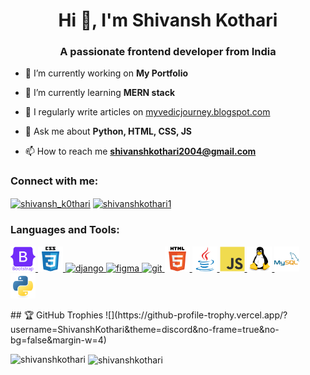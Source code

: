 
<h1 align="center">Hi 👋, I'm Shivansh Kothari</h1>
<h3 align="center">A passionate frontend developer from India</h3>

- 🔭 I’m currently working on **My Portfolio**

- 🌱 I’m currently learning **MERN stack**

- 📝 I regularly write articles on [myvedicjourney.blogspot.com](myvedicjourney.blogspot.com)

- 💬 Ask me about **Python, HTML, CSS, JS**

- 📫 How to reach me **shivanshkothari2004@gmail.com**

<h3 align="left">Connect with me:</h3>
<p align="left">
<a href="https://instagram.com/shivansh_k0thari" target="blank"><img align="center" src="https://raw.githubusercontent.com/rahuldkjain/github-profile-readme-generator/master/src/images/icons/Social/instagram.svg" alt="shivansh_k0thari" height="30" width="40" /></a>
<a href="https://www.hackerrank.com/shivanshkothari1" target="blank"><img align="center" src="https://raw.githubusercontent.com/rahuldkjain/github-profile-readme-generator/master/src/images/icons/Social/hackerrank.svg" alt="shivanshkothari1" height="30" width="40" /></a>
</p>

<h3 align="left">Languages and Tools:</h3>
<p align="left"> <a href="https://getbootstrap.com" target="_blank" rel="noreferrer"> <img src="https://raw.githubusercontent.com/devicons/devicon/master/icons/bootstrap/bootstrap-plain-wordmark.svg" alt="bootstrap" width="40" height="40"/> </a> <a href="https://www.w3schools.com/css/" target="_blank" rel="noreferrer"> <img src="https://raw.githubusercontent.com/devicons/devicon/master/icons/css3/css3-original-wordmark.svg" alt="css3" width="40" height="40"/> </a> <a href="https://www.djangoproject.com/" target="_blank" rel="noreferrer"> <img src="https://cdn.worldvectorlogo.com/logos/django.svg" alt="django" width="40" height="40"/> </a> <a href="https://www.figma.com/" target="_blank" rel="noreferrer"> <img src="https://www.vectorlogo.zone/logos/figma/figma-icon.svg" alt="figma" width="40" height="40"/> </a> <a href="https://git-scm.com/" target="_blank" rel="noreferrer"> <img src="https://www.vectorlogo.zone/logos/git-scm/git-scm-icon.svg" alt="git" width="40" height="40"/> </a> <a href="https://www.w3.org/html/" target="_blank" rel="noreferrer"> <img src="https://raw.githubusercontent.com/devicons/devicon/master/icons/html5/html5-original-wordmark.svg" alt="html5" width="40" height="40"/> </a> <a href="https://www.java.com" target="_blank" rel="noreferrer"> <img src="https://raw.githubusercontent.com/devicons/devicon/master/icons/java/java-original.svg" alt="java" width="40" height="40"/> </a> <a href="https://developer.mozilla.org/en-US/docs/Web/JavaScript" target="_blank" rel="noreferrer"> <img src="https://raw.githubusercontent.com/devicons/devicon/master/icons/javascript/javascript-original.svg" alt="javascript" width="40" height="40"/> </a> <a href="https://www.linux.org/" target="_blank" rel="noreferrer"> <img src="https://raw.githubusercontent.com/devicons/devicon/master/icons/linux/linux-original.svg" alt="linux" width="40" height="40"/> </a> <a href="https://www.mysql.com/" target="_blank" rel="noreferrer"> <img src="https://raw.githubusercontent.com/devicons/devicon/master/icons/mysql/mysql-original-wordmark.svg" alt="mysql" width="40" height="40"/> </a> <a href="https://www.python.org" target="_blank" rel="noreferrer"> <img src="https://raw.githubusercontent.com/devicons/devicon/master/icons/python/python-original.svg" alt="python" width="40" height="40"/> </a> </p>
## 🏆 GitHub Trophies
![](https://github-profile-trophy.vercel.app/?username=ShivanshKothari&theme=discord&no-frame=true&no-bg=false&margin-w=4)
<p><img align="left" src="https://github-readme-stats.vercel.app/api/top-langs?username=shivanshkothari&show_icons=true&locale=en&layout=compact" alt="shivanshkothari" /></p>

<p>&nbsp;<img align="center" src="https://github-readme-stats.vercel.app/api?username=shivanshkothari&show_icons=true&locale=en" alt="shivanshkothari" /></p>

